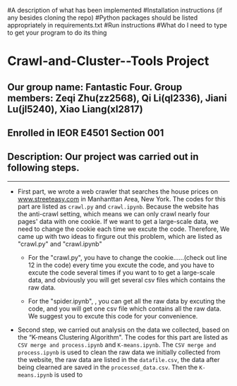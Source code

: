#A description of what has been implemented
#Installation instructions (if any besides cloning the repo)
#Python packages should be listed appropriately in requirements.txt
#Run instructions
#What do I need to type to get your program to do its thing

# Crawl-and-Cluster--Tools Project
Our group name: Fantastic Four. Group members: Zeqi Zhu(zz2568), Qi Li(ql2336), Jiani Lu(jl5240), Xiao Liang(xl2817)
---
Enrolled in IEOR E4501 Section 001
---
## Description: Our project was carried out in following steps.
---
* First part, we wrote a web crawler that searches the house prices on www.streeteasy.com in Manhanttan Area, New York. 
The codes for this part are listed as `crawl.py` and `crawl.ipynb`. 
Because the website has the anti-crawl setting, which means we can only crawl nearly four pages' data with one cookie. If we want to get a large-scale data, we need to change the cookie each time we excute the code. 
Therefore, We came up with two ideas to firgure out this problem, which are listed as "crawl.py" and "crawl.ipynb"

  * For the "crawl.py", you have to change the cookie......(check out line 12 in the code) every time you excute the code, and you have to excute the code several times if you want to to get a large-scale data, and obviously you will get several csv files which contains the raw data. 

  * For the "spider.ipynb",  , you can get all the raw data by excuting the code, and you will get one csv file which contains all the raw data. We suggest you to excute this code for your convenience.

* Second step, we carried out analysis on the data we collected, based on the “K-means Clustering Algorithm". The codes for this part are listed as `CSV merge and process.ipynb` and `K-means.ipynb`. The `CSV merge and process.ipynb` is used to clean the raw data we initially collected from the website, the raw data are listed in the `datafile.csv`, the data after being clearned are saved in the `processed_data.csv`. Then the `K-means.ipynb` is used to 

